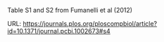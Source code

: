 Table S1 and S2 from Fumanelli et al (2012)

URL: https://journals.plos.org/ploscompbiol/article?id=10.1371/journal.pcbi.1002673#s4
